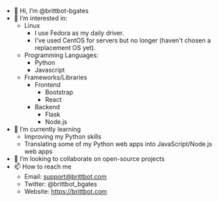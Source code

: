 - 👋 Hi, I’m @brittbot-bgates
- 👀 I’m interested in:
	- Linux
		- I use Fedora as my daily driver.
		- I've used CentOS for servers but no longer (haven't chosen a replacement OS yet).
	- Programming Languages:
		- Python
		- Javascript
	- Frameworks/Libraries
		- Frontend
			- Bootstrap
			- React
		- Backend
			- Flask
			- Node.js
- 🌱 I’m currently learning
	- Improving my Python skills
	- Translating some of my Python web apps into JavaScript/Node.js web apps
- 💞️ I’m looking to collaborate on open-source projects
- 📫 How to reach me
	- Email: support@brittbot.com
	- Twitter: @brittbot_bgates
	- Website: https://brittbot.com

<!---
brittbot-bgates/brittbot-bgates is a ✨ special ✨ repository because its `README.md` (this file) appears on your GitHub profile.
You can click the Preview link to take a look at your changes.
--->
